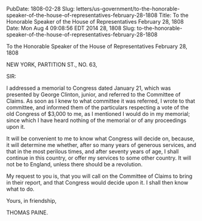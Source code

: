PubDate: 1808-02-28
Slug: letters/us-government/to-the-honorable-speaker-of-the-house-of-representatives-february-28-1808
Title: To the Honorable Speaker of the House of Representatives  February 28, 1808
Date: Mon Aug  4 09:08:56 EDT 2014
   28, 1808 Slug:
   to-the-honorable-speaker-of-the-house-of-representatives-february-28-1808

   To the Honorable Speaker of the House of Representatives  February 28,
   1808

   NEW YORK, PARTITION ST., NO. 63,

   SIR:

   I addressed a memorial to Congress dated January 21, which was presented
   by George Clinton, junior, and referred to the Committee of Claims. As
   soon as I knew to what committee it was referred, I wrote to that
   committee, and informed them of the particulars respecting a vote of the
   old Congress of $3,000 to me, as I mentioned I would do in my memorial;
   since which I have heard nothing of the memorial or of any proceedings
   upon it.

   It will be convenient to me to know what Congress will decide on, because,
   it will determine me whether, after so many years of generous services,
   and that in the most perilous times, and after seventy years of age, I
   shall continue in this country, or offer my services to some other
   country. It will not be to England, unless there should be a revolution.

   My request to you is, that you will call on the Committee of Claims to
   bring in their report, and that Congress would decide upon it. I shall
   then know what to do.

   Yours, in friendship,

   THOMAS PAINE.

    
